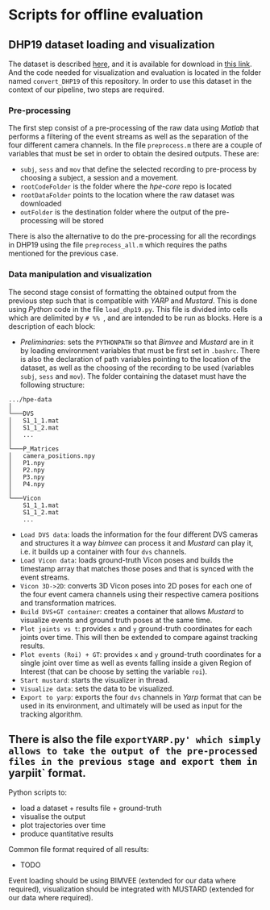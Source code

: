 # Scripts for offline evaluation

## DHP19 dataset loading and visualization

The dataset is described [here](https://sites.google.com/view/dhp19/home), and it is available for download in [this link](https://link.resilio.com/#f=DHP19&sz=0&t=2&s=44DGCWEKSYCCO4BULYWCQ7DWGCR7OK4AG7IHD6R3JMGUERFTJD2Q&i=C6DGXPZQKSQ7TDMVCK5X346X6LIQTI7E7&v=2.6&a=2). And the code needed for visualization and evaluation is located in the folder named `convert_DHP19` of this repository. In order to use this dataset in the context of our pipeline, two steps are required. 

### Pre-processing

The first step consist of a pre-processing of the raw data using *Matlab* that performs a filtering of the event streams as well as the separation of the four different camera channels. In the file `preprocess.m` there are a couple of variables that must be set in order to obtain the desired outputs. These are:

* `subj`, `sess` and `mov` that define the selected recording to pre-process by choosing a subject, a session and a movement.
* `rootCodeFolder` is the folder where the *hpe-core* repo is located
* `rootDataFolder` points to the location where the raw dataset was downloaded
* `outFolder` is the destination folder where the output of the pre-processing will be stored

There is also the alternative to do the pre-processing for all the recordings in DHP19 using the file `preprocess_all.m` which requires the paths mentioned for the previous case.
### Data manipulation and visualization

The second stage consist of formatting the obtained output from the previous step such that is compatible with *YARP* and *Mustard*. This is done using *Python* code in the file `load_dhp19.py`. This file is divided into cells which are delimited by `# %% `, and are intended to be run as blocks. Here is a description of each block:

* *Preliminaries*: sets the `PYTHONPATH` so that *Bimvee* and *Mustard* are in it by loading environment  variables that must be first set in `.bashrc`. There is also the declaration of path variables pointing to the location of the dataset, as well as the choosing of the recording to be used (variables `subj`, `sess` and `mov`). The folder containing the dataset must have the following structure:
```
.../hpe-data
│
└───DVS
│   S1_1_1.mat
│   S1_1_2.mat
│   ...
│
└───P_Matrices
│   camera_positions.npy
│   P1.npy
│   P2.npy
│   P3.npy
│   P4.npy
│
└───Vicon
    S1_1_1.mat
    S1_1_2.mat
    ...
```
* `Load DVS data`: loads the information for the four different DVS cameras and structures it a way *bimvee* can process it and *Mustard* can play it, i.e. it builds up a container with four `dvs` channels.
*  `Load Vicon data`: loads ground-truth Vicon poses and builds the timestamp array that matches those poses and that is synced with the event streams.
* `Vicon 3D->2D`: converts 3D Vicon poses into 2D poses for each one of the four event camera channels using their respective camera positions and transformation matrices.
* `Build DVS+GT container`: creates a container that allows *Mustard* to visualize events and ground truth poses at the same time.
* `Plot joints vs t`: provides `x` and `y` ground-truth coordinates for each joints over time. This will then be extended to compare against tracking results.
* `Plot events (Roi) + GT`: provides `x` and `y` ground-truth coordinates for a single joint over time as well as events falling inside a given Region of Interest (that can be choose by setting the variable `roi`). 
* `Start mustard`: starts the visualizer in thread.
* `Visualize data`: sets the data to be visualized.
* `Export to yarp`: exports the four `dvs` channels in *Yarp* format that can be used in its environment, and ultimately will be used as input for the tracking algorithm.

There is also the file `exportYARP.py' which simply allows to take the output of the pre-processed files in the previous stage and export them in `yarpiit` format.
---

Python scripts to:

* load a dataset + results file + ground-truth
* visualise the output
* plot trajectories over time
* produce quantitative results

Common file format required of all results:

* TODO

Event loading should be using BIMVEE (extended for our data where required), visualization should be integrated with MUSTARD (extended for our data where required).
